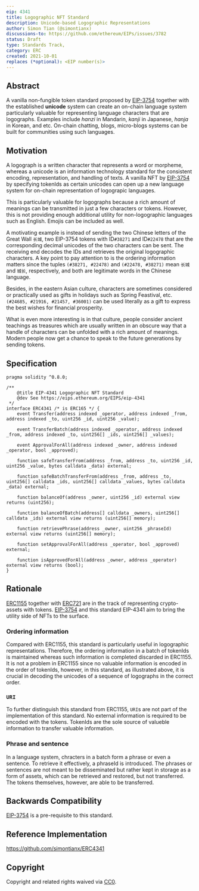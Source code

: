 ```yaml
---
eip: 4341
title: Logographic NFT Standard
description: Unicode-based Logographic Representations
author: Simon Tian (@simontianx)
discussions-to: https://github.com/ethereum/EIPs/issues/3782
status: Draft
type: Standards Track,
category: ERC
created: 2021-10-01
replaces (*optional): <EIP number(s)>
---
```


## Abstract
A vanilla non-fungible token standard proposed by [EIP-3754](./eip-3754.md)
together with the established **unicode** system can create an on-chain language
system particularly valuable for representing language characters that are
logographs. Examples include _hanzi_ in Mandarin, _kanji_ in Japanese, _hanja_
in Korean, and etc. On-chain chatting, blogs, micro-blogs systems can be built
for communities using such languages.

## Motivation
A logograph is a written character that represents a word or morpheme, whereas a
unicode is an information technology standard for the consistent encoding,
representation, and handling of texts. A vanilla NFT by [EIP-3754](./eip-3754.md)
by specifying tokenIds as certain unicodes can open up a new language system for
on-chain representation of logograpic languages.

This is particularly valuable for logographs because a rich amount of meanings
can be transmitted in just a few characters or tokens. However, this is not
providing enough additional utility for non-logographic languages such as English.
Emojis can be included as well.

A motivating example is instead of sending the two Chinese letters of the Great Wall
`长城`, two EIP-3754 tokens with ID`#38271` and ID`#22478` that are the
corresponding decimal unicodes of the two characters can be sent. The
receiving end decodes the IDs and retrieves the original logographic characters.
A key point to pay attention to is the ordering information matters since the
tuples `(#38271, #22478)` and `(#22478, #38271)` mean `长城` and `城长`,
respectively, and both are legitimate words in the Chinese language.

Besides, in the eastern Asian culture, characters are sometimes considered or
practically used as gifts in holidays such as Spring Feastival, etc.
`(#24685, #21916, #21457, #36001)` can be used literally as a gift to express the
best wishes for financial prosperity.

What is even more interesting is in that culture, people consider ancient teachings
as treasures which are usually written in an obscure way that a handle of characters
can be unfolded with a rich amount of meanings. Modern people now get a chance to
speak to the future generations by sending tokens.

## Specification
```
pragma solidity ^0.8.0;

/**
    @title EIP-4341 Logographic NFT Standard
    @dev See https://eips.ethereum.org/EIPS/eip-4341
 */
interface ERC4341 /* is ERC165 */ {
    event Transfer(address indexed _operator, address indexed _from, address indexed _to, uint256 _id, uint256 _value);

    event TransferBatch(address indexed _operator, address indexed _from, address indexed _to, uint256[] _ids, uint256[] _values);

    event ApprovalForAll(address indexed _owner, address indexed _operator, bool _approved);

    function safeTransferFrom(address _from, address _to, uint256 _id, uint256 _value, bytes calldata _data) external;

    function safeBatchTransferFrom(address _from, address _to, uint256[] calldata _ids, uint256[] calldata _values, bytes calldata _data) external;

    function balanceOf(address _owner, uint256 _id) external view returns (uint256);

    function balanceOfBatch(address[] calldata _owners, uint256[] calldata _ids) external view returns (uint256[] memory);

    function retrievePhrase(address _owner, uint256 _phraseId) external view returns (uint256[] memory);

    function setApprovalForAll(address _operator, bool _approved) external;

    function isApprovedForAll(address _owner, address _operator) external view returns (bool);
}
```

## Rationale
[ERC1155](./eip-1155.md) together with [ERC721](./eip-721.md) are in the track of
representing crypto-assets with tokens. [EIP-3754](./eip-3754.md) and this standard
EIP-4341 aim to bring the utility side of NFTs to the surface.

### Ordering information
Compared with ERC1155, this standard is particularly useful in logographic
representations. Therefore, the ordering information in a batch of tokenIds is
maintained whereas such information is completed discarded in ERC1155. It is not
a problem in ERC1155 since no valuable information is encoded in the order of
tokenIds, however, in this standard, as illustrated above, it is crucial in
decoding the unicodes of a sequence of logographs in the correct order.

### `URI`
To further distinguish this standard from ERC1155, `URI`s are not part of the
implementation of this standard. No external information is required to be encoded
with the tokens. TokenIds are the sole source of valueble information to transfer
valuable information.

### Phrase and sentence
In a language system, chracters in a batch form a phrase or even a sentence. To
retrieve it effectively, a phraseId is introduced. The phrases or sentences are
not meant to be disseminated but rather kept in storage as a form of assets,
which can be retrieved and restored, but not transferred. The tokens themselves,
however, are able to be transferred.

## Backwards Compatibility
[EIP-3754](./eip-3754.md) is a pre-requisite to this standard.

## Reference Implementation
https://github.com/simontianx/ERC4341

## Copyright
Copyright and related rights waived via [CC0](https://creativecommons.org/publicdomain/zero/1.0/).
